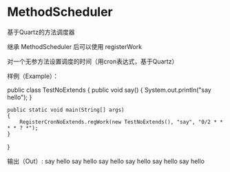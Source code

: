 # MethodScheduler

基于Quartz的方法调度器

继承 MethodScheduler 后可以使用 registerWork

对一个无参方法设置调度的时间（用cron表达式，基于Quartz）

样例（Example）：


public class TestNoExtends
{
    public void say()
    {
        System.out.println("say hello");
    }

    public static void main(String[] args)
    {
        RegisterCronNoExtends.regWork(new TestNoExtends(), "say", "0/2 * * * * ? *");
    }
}


输出（Out）:
say hello
say hello
say hello
say hello
say hello
say hello
